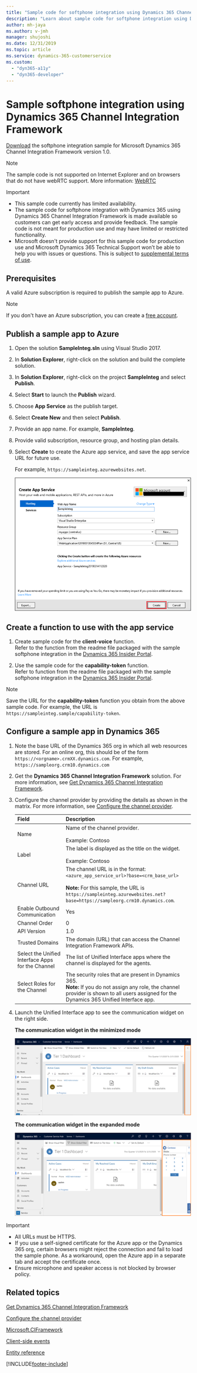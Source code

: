 ```yaml
---
title: "Sample code for softphone integration using Dynamics 365 Channel Integration Framework version 1.0 | Microsoft Docs"
description: "Learn about sample code for softphone integration using Dynamics 365 Channel Integration Framework version 1.0 with Dynamics 365 model-driven apps."
author: mh-jaya
ms.author: v-jmh
manager: shujoshi
ms.date: 12/31/2019
ms.topic: article
ms.service: dynamics-365-customerservice
ms.custom: 
  - "dyn365-a11y"
  - "dyn365-developer"
---
```


# Sample softphone integration using Dynamics 365 Channel Integration Framework

[Download](https://github.com/microsoft/Dynamics365-Apps-Samples/tree/master/customer-service/channel-integration-framework/TwilioSampleInteg_version1) the softphone integration sample for Microsoft Dynamics 365 Channel Integration Framework version 1.0.

> [!NOTE]
> The sample code is not supported on Internet Explorer and on browsers that do not have webRTC support. More information: [WebRTC](https://webrtc.org/)

> [!Important]
> - This sample code currently has limited availability.
> - The sample code for softphone integration with Dynamics 365 using Dynamics 365 Channel Integration Framework is made available so customers can get early access and provide feedback. The sample code is not meant for production use and may have limited or restricted functionality.
> - Microsoft doesn't provide support for this sample code for production use and Microsoft Dynamics 365 Technical Support won’t be able to help you with issues or questions. This is subject to [supplemental terms of use](../../legal/supp-dynamics365-preview.md).

## Prerequisites

A valid Azure subscription is required to publish the sample app to Azure.

> [!Note]
> If you don't have an Azure subscription, you can create a [free account](https://azure.microsoft.com/free/).

<a name="bkmk_PublishToAzure"></a>

## Publish a sample app to Azure

1. Open the solution **SampleInteg.sln** using Visual Studio 2017.
2. In **Solution Explorer**, right-click on the solution and build the complete solution.
3. In **Solution Explorer**, right-click on the project **SampleInteg**  and select **Publish**.
4. Select **Start** to launch the **Publish** wizard.
5. Choose **App Service** as the publish target.
6. Select **Create New** and then select **Publish**.
7. Provide an app name. For example, **SampleInteg**.
8. Provide valid subscription, resource group, and hosting plan details.
9. Select **Create** to create the Azure app service, and save the app service URL for future use.

   For example, `https://sampleinteg.azurewebsites.net`.

   ![Select Create to publish app on Azure](media/publish-app-azure.PNG "Select Create to publish app on Azure")<br />

## Create a function to use with the app service

1. Create sample code for the **client-voice** function.<br> Refer to the function from the readme file packaged with the sample softphone integration in the [Dynamics 365 Insider Portal](https://go.microsoft.com/fwlink/p/?linkid=2025867).

2. Use the sample code for the **capability-token** function.<br> Refer to function from the readme file packaged with the sample softphone integration in the [Dynamics 365 Insider Portal](https://go.microsoft.com/fwlink/p/?linkid=2025867).

> [!Note]
> Save the URL for the **capability-token** function you obtain from the above sample code. For example, the URL is `https://sampleinteg.sample/capability-token`.

<a name="bkmk_Configure"></a>

## Configure a sample app in Dynamics 365

1. Note the base URL of the Dynamics 365 org in which all web resources are stored. For an online org, this should be of the form `https://<orgname>.crmXX.dynamics.com`. For example, `https://sampleorg.crm10.dynamics.com`

1. Get the **Dynamics 365 Channel Integration Framework** solution. For more information, see [Get Dynamics 365 Channel Integration Framework](get-channel-integration-framework.md).

2. Configure the channel provider by providing the details as shown in the matrix. For more information, see [Configure the channel provider](configure-channel-provider-channel-integration-framework.md).

   | Field | Description |
   |-------|-------|
   |Name|Name of the channel provider.<br><br> Example: Contoso|
   |Label|The label is displayed as the title on the widget.<br><br> Example: Contoso|
   |Channel URL| The channel URL is in the format: `<azure_app_service_url>?base=<crm_base_url>`<br /><br />**Note:** For this sample, the URL is `https://sampleinteg.azurewebsites.net?base=https://sampleorg.crm10.dynamics.com`. |
   |Enable Outbound Communication| Yes |
   |Channel Order| 0 |
   |API Version| 1.0 |
   |Trusted Domains|The domain (URL) that can access the Channel Integration Framework APIs.|
   |Select the Unified Interface Apps for the Channel| The list of Unified Interface apps where the channel is displayed for the agents. |
   |Select Roles for the Channel|The security roles that are present in Dynamics 365.<br>**Note:** If you do not assign any role, the channel provider is shown to all users assigned for the Dynamics 365 Unified Interface app.|

3. Launch the Unified Interface app to see the communication widget on the right side.

   **The communication widget in the minimized mode**

   ![Communication widget in the minimized mode](media/widget-minimized-mode.png "Communication widget in the minimized mode")
   
   **The communication widget in the expanded mode**
   
   ![Communication widget in the expanded mode](media/widget-expanded-mode.png "Communication widget in the expanded mode")

> [!Important]
> - All URLs must be HTTPS.
> - If you use a self-signed certificate for the Azure app or the Dynamics 365 org, certain browsers might reject the connection and fail to load the sample phone. As a workaround, open the Azure app in a separate tab and accept the certificate once.
> - Ensure microphone and speaker access is not blocked by browser policy.

## Related topics

[Get Dynamics 365 Channel Integration Framework](get-channel-integration-framework.md)

[Configure the channel provider](configure-channel-provider-channel-integration-framework.md)

[Microsoft.CIFramework](reference/microsoft-ciframework.md)

[Client-side events](reference/client-side-events.md)

[Entity reference](reference/entities-attributes/msdyn-ciprovider.md)


[!INCLUDE[footer-include](../../includes/footer-banner.md)]